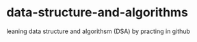 # data-structure-and-algorithms

leaning data structure and algorithsm (DSA) by practing in github


